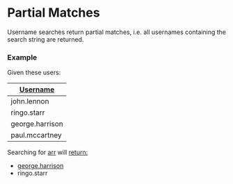 # Partial Matches

Username searches return partial matches, i.e. all usernames containing the search string are returned.

### Example

Given these users:

| [Username][setup] |
|-------------------|
| john.lennon       |
| ringo.starr       |
| george.harrison   |
| paul.mccartney    |

[setup]: - "SetUpUser(TEXT)"

Searching for [arr](- "results=SearchString(TEXT)") will [return:](- "!VerifyRows")

* [george.harrison](- "?results")
* ringo.starr

